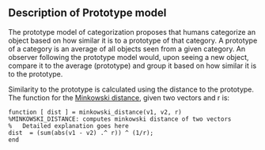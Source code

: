 ## Description of Prototype model

The prototype model of categorization proposes that humans categorize an object based on how similar it is to a prototype of that category. A prototype of a category is an average of all objects seen from a given category. An observer following the prototype model would, upon seeing a new object, compare it to the average (prototype) and group it based on how similar it is to the prototype.

Similarity to the prototype is calculated using the distance to the prototype. The function for the [Minkowski distance](https://en.wikipedia.org/wiki/Minkowski_distance), given two vectors and r is:

```
function [ dist ] = minkowski_distance(v1, v2, r)
%MINKOWSKI_DISTANCE: computes minkowski distance of two vectors
%   Detailed explanation goes here
dist  = (sum(abs(v1 - v2) .^ r)) ^ (1/r);
end
```
